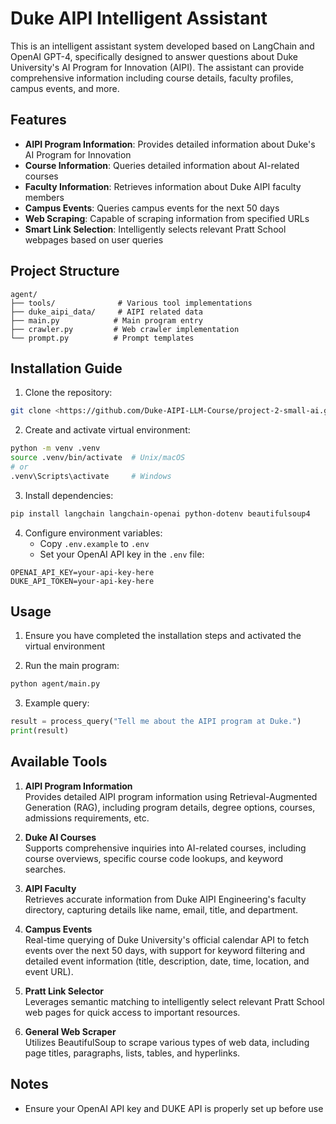 # Duke AIPI Intelligent Assistant

This is an intelligent assistant system developed based on LangChain and OpenAI GPT-4, specifically designed to answer questions about Duke University's AI Program for Innovation (AIPI). The assistant can provide comprehensive information including course details, faculty profiles, campus events, and more.

## Features

-  **AIPI Program Information**: Provides detailed information about Duke's AI Program for Innovation
-  **Course Information**: Queries detailed information about AI-related courses
-  **Faculty Information**: Retrieves information about Duke AIPI faculty members
-  **Campus Events**: Queries campus events for the next 50 days
-  **Web Scraping**: Capable of scraping information from specified URLs
-  **Smart Link Selection**: Intelligently selects relevant Pratt School webpages based on user queries

## Project Structure

```
agent/
├── tools/              # Various tool implementations
├── duke_aipi_data/     # AIPI related data
├── main.py            # Main program entry
├── crawler.py         # Web crawler implementation
└── prompt.py          # Prompt templates
```

## Installation Guide

1. Clone the repository:
```bash
git clone <https://github.com/Duke-AIPI-LLM-Course/project-2-small-ai.git>
```

2. Create and activate virtual environment:
```bash
python -m venv .venv
source .venv/bin/activate  # Unix/macOS
# or
.venv\Scripts\activate     # Windows
```

3. Install dependencies:
```bash
pip install langchain langchain-openai python-dotenv beautifulsoup4
```

4. Configure environment variables:
   - Copy `.env.example` to `.env`
   - Set your OpenAI API key in the `.env` file:
```
OPENAI_API_KEY=your-api-key-here
DUKE_API_TOKEN=your-api-key-here
```

## Usage

1. Ensure you have completed the installation steps and activated the virtual environment

2. Run the main program:
```bash
python agent/main.py
```

3. Example query:
```python
result = process_query("Tell me about the AIPI program at Duke.")
print(result)
```

## Available Tools

1. **AIPI Program Information**  
  Provides detailed AIPI program information using Retrieval-Augmented Generation (RAG), including program details, degree options, courses, admissions requirements, etc.

2.  **Duke AI Courses**  
  Supports comprehensive inquiries into AI-related courses, including course overviews, specific course code lookups, and keyword searches.

3.  **AIPI Faculty**  
  Retrieves accurate information from Duke AIPI Engineering's faculty directory, capturing details like name, email, title, and department.

4.  **Campus Events**  
  Real-time querying of Duke University's official calendar API to fetch events over the next 50 days, with support for keyword filtering and detailed event information (title, description, date, time, location, and event URL).

5.  **Pratt Link Selector**  
  Leverages semantic matching to intelligently select relevant Pratt School web pages for quick access to important resources.

6.  **General Web Scraper**  
  Utilizes BeautifulSoup to scrape various types of web data, including page titles, paragraphs, lists, tables, and hyperlinks.

## Notes

- Ensure your OpenAI API key and DUKE API is properly set up before use
